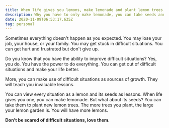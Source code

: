 ```yaml
---
title: When life gives you lemons, make lemonade and plant lemon trees
description: Why you have to only make lemonade, you can take seeds and plant lemon trees
date: 2020-11-09T06:53:17.635Z
tag: personal
---
```

Sometimes everything doesn't happen as you expected. You may lose your job, your house, or your family. You may get stuck in difficult situations. You can get hurt and frustrated but don't give up.

Do you know that you have the ability to improve difficult situations? Yes, you do. You have the power to do everything. You can get out of difficult situations and make your life better.

More, you can make use of difficult situations as sources of growth. They will teach you invaluable lessons.

You can view every situation as a lemon and its seeds as lessons. When life gives you one, you can make lemonade. But what about its seeds? You can take them to plant new lemon trees. The more trees you plant, the large your lemon garden is. You will have more lemons.

**Don't be scared of difficult situations, love them.**